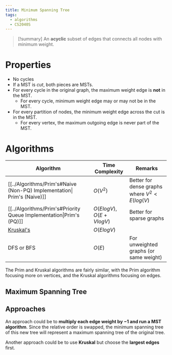 ```yaml
---
title: Minimum Spanning Tree
tags:
  - algorithms
  - CS2040S
---
```

> [!summary] An **acyclic** subset of edges that connects all nodes with minimum weight.

# Properties
* No cycles
* If a MST is *cut*, both pieces are MSTs.
* For every cycle in the original graph, the maximum weight edge is **not** in the MST.
	* For every cycle, minimum weight edge may or may not be in the MST.
* For every partition of nodes, the minimum weight edge across the cut is in the MST.
	* For every vertex, the maximum outgoing edge is never part of the MST.
# Algorithms

| Algorithm                                                               | Time Complexity          | Remarks                                      |
| ----------------------------------------------------------------------- | ------------------------ | -------------------------------------------- |
| [[../Algorithms/Prim's#Naive (Non-PQ) Implementation\| Prim's (Naive)]] | $O(V^2)$                 | Better for dense graphs where $V^2<E(log(V)$ |
| [[../Algorithms/Prim's#Priority Queue Implementation\|Prim's (PQ)]]     | $O(ElogV), O(E + VlogV)$ | Better for sparse graphs                     |
| [Kruskal's](../Algorithms/Kruskal's.md)                                 | $O(ElogV)$               |                                              |
| DFS or BFS                                                              | $O(E)$                   | For unweighted graphs (or same weight)       |
The Prim and Kruskal algorithms are fairly similar, with the Prim algorithm focusing more on vertices, and the Kruskal algorithms focusing on edges.
## Maximum Spanning Tree

## Approaches

An approach could be to **multiply each edge weight by $-1$ and run a MST algorithm**. Since the relative order is swapped, the minimum spanning tree of this new tree will represent a maximum spanning tree of the original tree.

Another approach could be to use **Kruskal** but choose the **largest edges** first.